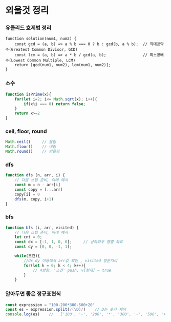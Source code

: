 # 외울것 정리

### 유클리드 호제법 정리
```
function solution(num1, num2) {
    const gcd = (a, b) => a % b === 0 ? b : gcd(b, a % b);  // 최대공약수(Greatest Common Divisor, GCD)
    const lcm = (a, b) => a * b / gcd(a, b);                // 최소공배수(Lowest Common Multiple, LCM)
    return [gcd(num1, num2), lcm(num1, num2)];
}
```

### 소수
```javascript
function isPrime(x){
    for(let i=2; i<= Math.sqrt(x); i++){
        if(x%i === 0) return false;
    }
    return x>=2
}
```

### ceil, floor, round
```javascript
Math.ceil()     // 올림
Math.floor()    // 내림
Math.round()    // 반올림
```

### dfs
```javascript
function dfs (n, arr, i) {
    // 다음 스텝 준비, 아래 예시
    const m = n - arr[i]
    const copy = [...arr]
    copy[i] = 0
    dfs(m, copy, i+1)
}
```

### bfs
```javascript
function bfs (i, arr, visited) {
    // 다음 스텝 준비, 아래 예시
    let cnt = 0;
    const dx = [-1, 1, 0, 0];     // 상하좌우 행열 좌표
    const dy = [0, 0, -1, 1];

    while(조건){
        //dx dy 이용해서 arr값 확인 , visited 방문처리
        for(let k = 0; k < 4; k++){
            // 4방향, '조건' push, v[현재] = true
        }
    }
```

### 알아두면 좋은 정규표현식
```javascript
const expression = "100-200*300-500+20"
const es = expression.split(/(\D)/)    // D는 숫자 제외
console.log(es)    //	['100', '-', '200', '*', '300', '-', '500', '+', '20']
```

